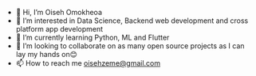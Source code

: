 - 👋 Hi, I’m Oiseh Omokheoa 
- 👀 I’m interested in Data Science, Backend web development and cross platform app development 
- 🌱 I’m currently learning Python, ML and Flutter
- 💞️ I’m looking to collaborate on as many open source projects as I can lay my hands on😊
- 📫 How to reach me oisehzeme@gmail.com

<!---
Squaremann-008/Squaremann-008 is a ✨ special ✨ repository because its `README.md` (this file) appears on your GitHub profile.
You can click the Preview link to take a look at your changes.
--->
